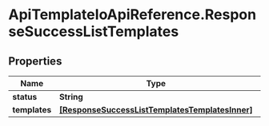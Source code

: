 # ApiTemplateIoApiReference.ResponseSuccessListTemplates

## Properties

Name | Type | Description | Notes
------------ | ------------- | ------------- | -------------
**status** | **String** |  | [optional] 
**templates** | [**[ResponseSuccessListTemplatesTemplatesInner]**](ResponseSuccessListTemplatesTemplatesInner.md) |  | [optional] 


